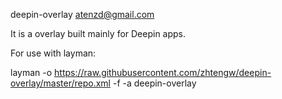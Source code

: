 deepin-overlay <atenzd@gmail.com>

It is a overlay built mainly for Deepin apps.
 
For use with layman:
  
  layman -o https://raw.githubusercontent.com/zhtengw/deepin-overlay/master/repo.xml -f -a deepin-overlay
